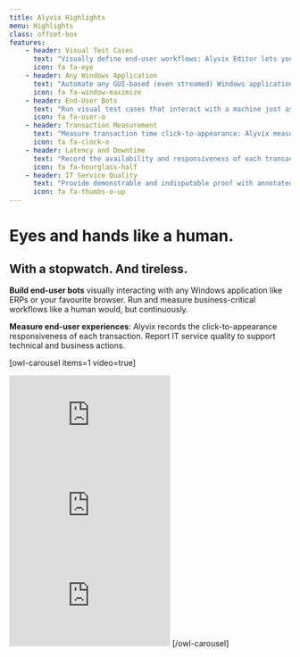 ```yaml
---
title: Alyvix Highlights
menu: Highlights
class: offset-box
features:
	- header: Visual Test Cases
	  text: "Visually define end-user workflows: Alyvix Editor lets you build test cases in a visual way, interaction after interaction"
	  icon: fa fa-eye
    - header: Any Windows Application
      text: "Automate any GUI-based (even streamed) Windows application: Alyvix works by processing screen frames, without being hardwired to APIs"
      icon: fa fa-window-maximize
	- header: End-User Bots
	  text: "Run visual test cases that interact with a machine just as a real user would: Alyvix uses mouse and keyboard like a person"
	  icon: fa fa-user-o
    - header: Transaction Measurement
      text: "Measure transaction time click-to-appearance: Alyvix measures how long each transaction takes to complete after the last interaction"
      icon: fa fa-clock-o
    - header: Latency and Downtime
      text: "Record the availability and responsiveness of each transaction: Alyvix allows you to monitor the performance of end-user experiences"
      icon: fa fa-hourglass-half
    - header: IT Service Quality
      text: "Provide demonstrable and indisputable proof with annotated screenshots that Alyvix produces whenever the visual response times out"
      icon: fa fa-thumbs-o-up
---
```


# Eyes and hands like a human.
## **With a stopwatch. And tireless.**

**Build end-user bots** visually interacting with any Windows application like ERPs or your favourite browser. Run and measure business-critical workflows like a human would, but continuously.

**Measure end-user experiences**: Alyvix records the click-to-appearance responsiveness of each transaction. Report IT service quality to support technical and business actions.

[owl-carousel items=1 video=true]
<iframe width="288" height="162" src="https://www.youtube.com/embed/fU4d0DY-t0s?color=white&rel=0" frameborder="0" allow="accelerometer; autoplay; encrypted-media; gyroscope; picture-in-picture" allowfullscreen></iframe>
<iframe width="288" height="162" src="https://www.youtube.com/embed/UlEjwDIpV1w?color=white&rel=0" frameborder="0" allow="accelerometer; autoplay; encrypted-media; gyroscope; picture-in-picture" allowfullscreen></iframe>
<iframe width="288" height="162" src="https://www.youtube.com/embed/QJE-O7d8jJQ?color=white&rel=0" frameborder="0" allow="accelerometer; autoplay; encrypted-media; gyroscope; picture-in-picture" allowfullscreen></iframe>
[/owl-carousel]
